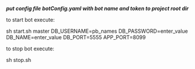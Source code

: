 ***put config file botConfig.yaml with bot name and token to project root dir***

to start bot execute:

sh start.sh master DB_USERNAME=pb_names DB_PASSWORD=enter_value DB_NAME=enter_value DB_PORT=5555 APP_PORT=8099

to stop bot execute:

sh stop.sh
